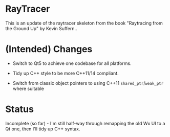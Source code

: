 # RayTracer

This is an update of the raytracer skeleton from the book "Raytracing from the Ground Up" by Kevin Suffern..

# (Intended) Changes

- Switch to Qt5 to achieve one codebase for all platforms.

- Tidy up C++ style to be more C++11/14 compliant.

- Switch from classic object pointers to using C++11 `shared_ptr`/`weak_ptr` where suitable

# Status

Incomplete (so far) - I'm still half-way through remapping the old Wx UI to a Qt one, then I'll tidy up
C++ syntax.

